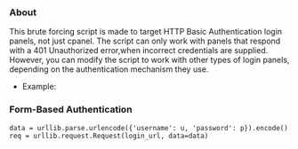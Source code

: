 ### About 


This brute forcing script is made to target HTTP Basic Authentication login panels, not just cpanel.
The script can only work with panels that respond with a 401 Unauthorized error,when incorrect credentials are supplied.
However, you can modify the script to work with other types of login panels, depending on the authentication mechanism they use. 

* Example:

### Form-Based Authentication

```
data = urllib.parse.urlencode({'username': u, 'password': p}).encode()
req = urllib.request.Request(login_url, data=data)
```
